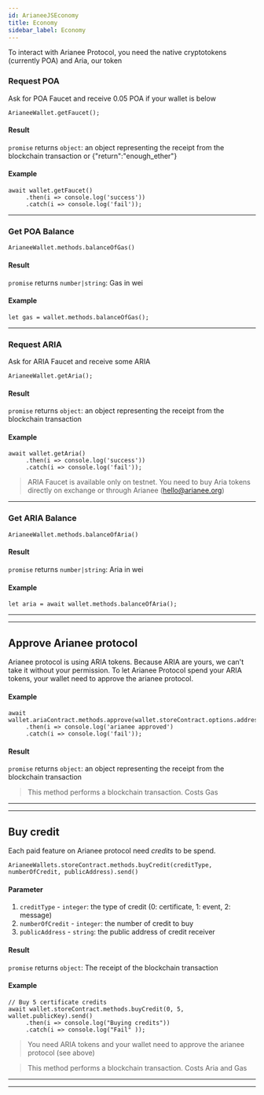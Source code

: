```yaml
---
id: ArianeeJSEconomy
title: Economy
sidebar_label: Economy
---
```


To interact with Arianee Protocol, you need the native cryptotokens (currently POA) and Aria, our token

### Request POA
Ask for POA Faucet and receive 0.05 POA if your wallet is below
```
ArianeeWallet.getFaucet();
``` 

#### Result
`promise` returns `object`: an object representing the receipt from the blockchain transaction or {"return":"enough_ether"}

#### Example
```
await wallet.getFaucet()
     .then(i => console.log('success'))
     .catch(i => console.log('fail'));
```    
***

### Get POA Balance
```
ArianeeWallet.methods.balanceOfGas()
```
#### Result
`promise` returns `number|string`: Gas in wei

#### Example
```
let gas = wallet.methods.balanceOfGas();
```    

***

### Request ARIA
Ask for ARIA Faucet and receive some ARIA
```
ArianeeWallet.getAria();
``` 
#### Result
`promise` returns `object`: an object representing the receipt from the blockchain transaction

#### Example
```
await wallet.getAria()
     .then(i => console.log('success'))
     .catch(i => console.log('fail'));
```     

>ARIA Faucet is available only on testnet. You need to buy Aria tokens directly on exchange or through Arianee (hello@arianee.org)

***

### Get ARIA Balance
```
ArianeeWallet.methods.balanceOfAria()
```
#### Result
`promise` returns `number|string`: Aria in wei


#### Example
```
let aria = await wallet.methods.balanceOfAria();
```    




***
***

## Approve Arianee protocol
Arianee protocol is using ARIA tokens.
Because ARIA are yours, we can't take it without your permission.
To let Arianee Protocol spend your ARIA tokens, your wallet need to approve the arianee protocol.

#### Example
```
await wallet.ariaContract.methods.approve(wallet.storeContract.options.address,"10000000000000000000000000000").send()
     .then(i => console.log('arianee approved')
     .catch(i => console.log('fail')); 
``` 
#### Result
`promise` returns `object`: an object representing the receipt from the blockchain transaction

> This method performs a blockchain transaction. Costs  Gas

***
***

## Buy credit
Each paid feature on Arianee protocol need *credits* to be spend.

```
ArianeeWallets.storeContract.methods.buyCredit(creditType, numberOfCredit, publicAddress).send()
```

#### Parameter
1. `creditType` - `integer`:  the type of credit (0: certificate, 1: event, 2: message) 
2. `numberOfCredit` - `integer`:  the number of credit to buy
2. `publicAddress` - `string`:  the public address of credit receiver




#### Result
`promise` returns `object`: The receipt of the blockchain transaction


#### Example
```
// Buy 5 certificate credits  
await wallet.storeContract.methods.buyCredit(0, 5, wallet.publicKey).send()   
     .then(i => console.log("Buying credits"))
     .catch(i => console.log("Fail" ));
```

> You need ARIA tokens and your wallet need to approve the arianee protocol (see above)

> This method performs a blockchain transaction. Costs  Aria and Gas
***
***


